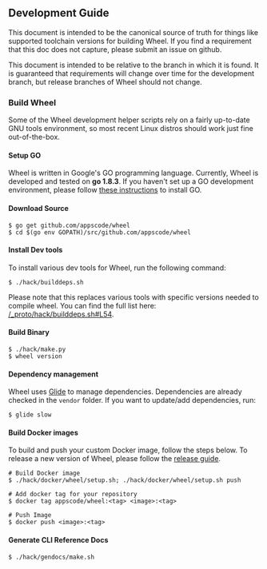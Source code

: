 ## Development Guide
This document is intended to be the canonical source of truth for things like supported toolchain versions for building Wheel.
If you find a requirement that this doc does not capture, please submit an issue on github.

This document is intended to be relative to the branch in which it is found. It is guaranteed that requirements will change over time
for the development branch, but release branches of Wheel should not change.

### Build Wheel
Some of the Wheel development helper scripts rely on a fairly up-to-date GNU tools environment, so most recent Linux distros should
work just fine out-of-the-box.

#### Setup GO
Wheel is written in Google's GO programming language. Currently, Wheel is developed and tested on **go 1.8.3**. If you haven't set up a GO
development environment, please follow [these instructions](https://golang.org/doc/code.html) to install GO.

#### Download Source

```console
$ go get github.com/appscode/wheel
$ cd $(go env GOPATH)/src/github.com/appscode/wheel
```

#### Install Dev tools
To install various dev tools for Wheel, run the following command:
```console
$ ./hack/builddeps.sh
```

Please note that this replaces various tools with specific versions needed to compile wheel. You can find the full list here:
[/_proto/hack/builddeps.sh#L54](/_proto/hack/builddeps.sh#L54).

#### Build Binary
```
$ ./hack/make.py
$ wheel version
```

#### Dependency management
Wheel uses [Glide](https://github.com/Masterminds/glide) to manage dependencies. Dependencies are already checked in the `vendor` folder.
If you want to update/add dependencies, run:
```console
$ glide slow
```

#### Build Docker images
To build and push your custom Docker image, follow the steps below. To release a new version of Wheel, please follow the [release guide](/docs/developer-guide/release.md).

```console
# Build Docker image
$ ./hack/docker/wheel/setup.sh; ./hack/docker/wheel/setup.sh push

# Add docker tag for your repository
$ docker tag appscode/wheel:<tag> <image>:<tag>

# Push Image
$ docker push <image>:<tag>
```

#### Generate CLI Reference Docs
```console
$ ./hack/gendocs/make.sh
```
